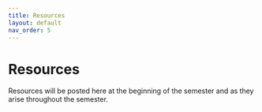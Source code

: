 ```yaml
---
title: Resources
layout: default
nav_order: 5
---
```

# Resources

Resources will be posted here at the beginning of the semester and as they arise throughout the semester.